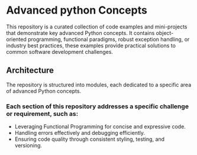 # Advanced python Concepts
This repository is a curated collection of code examples and mini-projects that demonstrate key advanced Python concepts. 
It contains object-oriented programming, functional paradigms, robust exception handling, or industry best practices, these examples provide practical solutions to common software development challenges.

## Architecture
The repository is structured into modules, each dedicated to a specific area of advanced Python concepts. 


### Each section of this repository addresses a specific challenge or requirement, such as:
- Leveraging Functional Programming for concise and expressive code.
- Handling errors effectively and debugging efficiently.
- Ensuring code quality through consistent styling, testing, and versioning.
